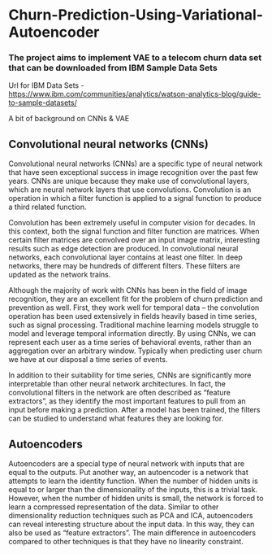 # Churn-Prediction-Using-Variational-Autoencoder

### The project aims to implement VAE to a telecom churn data set that can be downloaded from IBM Sample Data Sets

Url for IBM Data Sets - https://www.ibm.com/communities/analytics/watson-analytics-blog/guide-to-sample-datasets/

A bit of background on CNNs & VAE 

## Convolutional neural networks (CNNs)

Convolutional neural networks (CNNs) are a specific type of neural network that have seen exceptional success in image recognition over the past few years. CNNs are unique because they make use of convolutional layers, which are neural network layers that use convolutions. Convolution is an operation in which a filter function is applied to a signal function to produce a third related function.

Convolution has been extremely useful in computer vision for decades. In this context, both the signal function and filter function are matrices. When certain filter matrices are convolved over an input image matrix, interesting results such as edge detection are produced. In convolutional neural networks, each convolutional layer contains at least one filter. In deep networks, there may be hundreds of different filters. These filters are updated as the network trains.

Although the majority of work with CNNs has been in the field of image recognition, they are an excellent fit for the problem of churn prediction and prevention as well. First, they work well for temporal data – the convolution operation has been used extensively in fields heavily based in time series, such as signal processing. Traditional machine learning models struggle to model and leverage temporal information directly. By using CNNs, we can represent each user as a time series of behavioral events, rather than an aggregation over an arbitrary window. Typically when predicting user churn we have at our disposal a time series of events.

In addition to their suitability for time series, CNNs are significantly more interpretable than other neural network architectures. In fact, the convolutional filters in the network are often described as “feature extractors”, as they identify the most important features to pull from an input before making a prediction. After a model has been trained, the filters can be studied to understand what features they are looking for. 

## Autoencoders

Autoencoders are a special type of neural network with inputs that are equal to the outputs. Put another way, an autoencoder is a network that attempts to learn the identity function. When the number of hidden units is equal to or larger than the dimensionality of the inputs, this is a trivial task. However, when the number of hidden units is small, the network is forced to learn a compressed representation of the data. Similar to other dimensionality reduction techniques such as PCA and ICA, autoencoders can reveal interesting structure about the input data. In this way, they can also be used as “feature extractors”.  The main difference in autoencoders compared to other techniques is that they have no linearity constraint.

